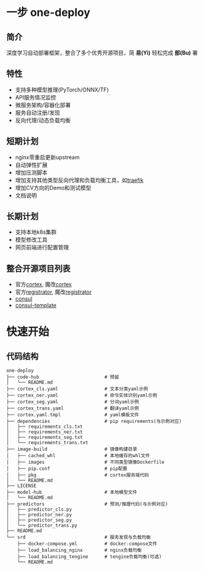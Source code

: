 # 一步 one-deploy

## 简介

深度学习自动部署框架，整合了多个优秀开源项目，简 **易(Yi)** 轻松完成 **部(Bu)** 署

## 特性

- 支持多种模型推理(PyTorch/ONNX/TF)
- API服务情况监控
- 微服务架构/容器化部署
- 服务自动注册/发现
- 反向代理/动态负载均衡

## 短期计划

- nginx零重启更新upstream
- 自动弹性扩展
- 增加压测脚本
- 增加支持其他类型反向代理和负载均衡工具，如[traefik](https://github.com/traefik/traefik/)
- 增加CV方向的Demo和测试模型
- 文档说明

## 长期计划

- 支持本地k8s集群
- 模型修改工具
- 网页前端进行配置管理

## 整合开源项目列表

- 官方[cortex](https://github.com/cortexlabs/cortex), 魔改[cortex](https://github.com/bindog/cortex)
- 官方[registrator](https://github.com/gliderlabs/registrator), 魔改[registrator](https://github.com/bindog/registrator)
- [consul](https://github.com/hashicorp/consul)
- [consul-template](https://github.com/hashicorp/consul-template)

# 快速开始

## 代码结构

```shell
one-deploy
├── code-hub                        # 预留
│   └── README.md
├── cortex_cls.yaml                 # 文本分类yaml示例
├── cortex_ner.yaml                 # 命令实体识别yaml示例
├── cortex_seg.yaml                 # 分词yaml示例
├── cortex_trans.yaml               # 翻译yaml示例
├── cortex.yaml.tmpl                # yaml模板文件
├── dependencies                    # pip requirements(与示例对应)
│   ├── requirements_cls.txt
│   ├── requirements_ner.txt
│   ├── requirements_seg.txt
│   └── requirements_trans.txt
├── image-build                     # 镜像构建目录
│   ├── cached_whl                  # 本地缓存的whl文件
│   ├── images                      # 不同类型镜像Dockerfile
│   ├── pip.conf                    # pip配置
│   ├── pkg                         # cortex服务端代码
│   └── README.md
├── LICENSE
├── model-hub                       # 本地模型文件
│   └── README.md
├── predictors                      # 预测/推理代码(与示例对应)
│   ├── predictor_cls.py
│   ├── predictor_ner.py
│   ├── predictor_seg.py
│   └── predictor_trans.py
├── README.md
└── srd                             # 服务发现与负载均衡
    ├── docker-compose.yml          # docker-compose文件
    ├── load_balancing_nginx        # nginx负载均衡
    ├── load_balancing_tengine      # tengine负载均衡(可选)
    └── README.md
```
